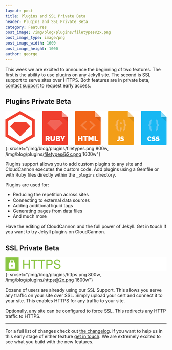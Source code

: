 ```yaml
---
layout: post
title: Plugins and SSL Private Beta
header: Plugins and SSL Private Beta
category: Features
post_image: /img/blog/plugins/filetypes@2x.png
post_image_type: image/png
post_image_width: 1600
post_image_height: 1000
author: george
---
```


This week we are excited to announce the beginning of two features. The first is the ability to use plugins on any Jekyll site. The second is SSL support to serve sites over HTTPS. Both features are in private beta, [contact support](mailto:support@cloudcannon.com) to request early access.

## Plugins Private Beta

![Ruby and Gemfiles are now supported within CloudCannon](/img/blog/plugins/filetypes.png){: srcset="/img/blog/plugins/filetypes.png 800w, /img/blog/plugins/filetypes@2x.png 1600w"}

Plugins support allows you to add custom plugins to any site and CloudCannon executes the custom code. Add plugins using a Gemfile or with Ruby files directly within the `_plugins` directory.

Plugins are used for:

- Reducing the repetition across sites
- Connecting to external data sources
- Adding additional liquid tags
- Generating pages from data files
- And much more

Have the editing of CloudCannon and the full power of Jekyll. Get in touch If you want to try Jekyll plugins on CloudCannon.

## SSL Private Beta

![Add HTTPS to your CloudCannon Site](/img/blog/plugins/https.png){: srcset="/img/blog/plugins/https.png 800w, /img/blog/plugins/https@2x.png 1600w"}

Dozens of users are already using our SSL Support. This allows you serve any traffic on your site over SSL. Simply upload your cert and connect it to your site. This enables HTTPS for any traffic to your site.

Optionally, any site can be configured to force SSL. This redirects any HTTP traffic to HTTPS.

---

For a full list of changes check out [the changelog](https://docs.cloudcannon.com/changelog/). If you want to help us in this early stage of either feature [get in touch](mailto:support@cloudcannon.com). We are extremely excited to see what you build with the new features.
